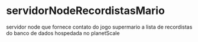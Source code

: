 # servidorNodeRecordistasMario
servidor node que fornece contato do jogo supermario a lista de recordistas do banco de dados hospedada no planetScale
